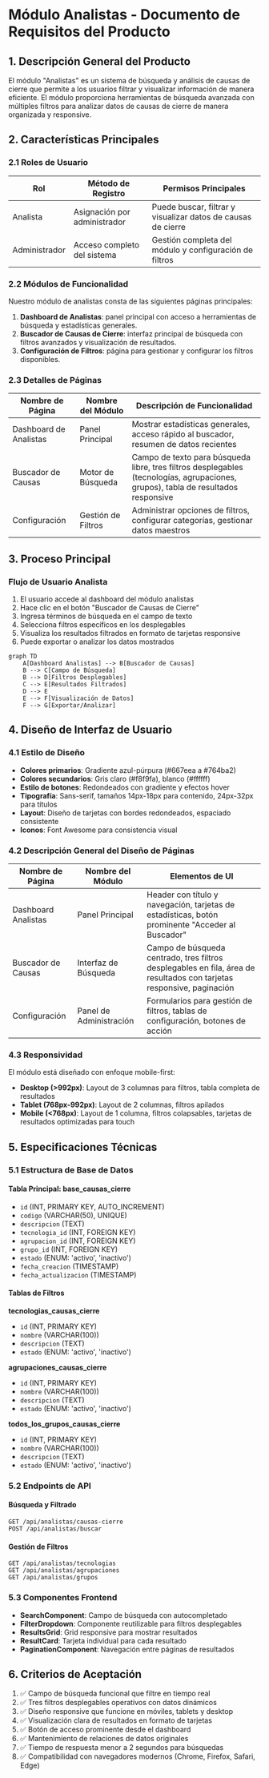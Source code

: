 # Módulo Analistas - Documento de Requisitos del Producto

## 1. Descripción General del Producto

El módulo "Analistas" es un sistema de búsqueda y análisis de causas de cierre que permite a los usuarios filtrar y visualizar información de manera eficiente. El módulo proporciona herramientas de búsqueda avanzada con múltiples filtros para analizar datos de causas de cierre de manera organizada y responsive.

## 2. Características Principales

### 2.1 Roles de Usuario
| Rol | Método de Registro | Permisos Principales |
|-----|-------------------|---------------------|
| Analista | Asignación por administrador | Puede buscar, filtrar y visualizar datos de causas de cierre |
| Administrador | Acceso completo del sistema | Gestión completa del módulo y configuración de filtros |

### 2.2 Módulos de Funcionalidad

Nuestro módulo de analistas consta de las siguientes páginas principales:
1. **Dashboard de Analistas**: panel principal con acceso a herramientas de búsqueda y estadísticas generales.
2. **Buscador de Causas de Cierre**: interfaz principal de búsqueda con filtros avanzados y visualización de resultados.
3. **Configuración de Filtros**: página para gestionar y configurar los filtros disponibles.

### 2.3 Detalles de Páginas

| Nombre de Página | Nombre del Módulo | Descripción de Funcionalidad |
|------------------|-------------------|------------------------------|
| Dashboard de Analistas | Panel Principal | Mostrar estadísticas generales, acceso rápido al buscador, resumen de datos recientes |
| Buscador de Causas | Motor de Búsqueda | Campo de texto para búsqueda libre, tres filtros desplegables (tecnologías, agrupaciones, grupos), tabla de resultados responsive |
| Configuración | Gestión de Filtros | Administrar opciones de filtros, configurar categorías, gestionar datos maestros |

## 3. Proceso Principal

### Flujo de Usuario Analista
1. El usuario accede al dashboard del módulo analistas
2. Hace clic en el botón "Buscador de Causas de Cierre"
3. Ingresa términos de búsqueda en el campo de texto
4. Selecciona filtros específicos en los desplegables
5. Visualiza los resultados filtrados en formato de tarjetas responsive
6. Puede exportar o analizar los datos mostrados

```mermaid
graph TD
    A[Dashboard Analistas] --> B[Buscador de Causas]
    B --> C[Campo de Búsqueda]
    B --> D[Filtros Desplegables]
    C --> E[Resultados Filtrados]
    D --> E
    E --> F[Visualización de Datos]
    F --> G[Exportar/Analizar]
```

## 4. Diseño de Interfaz de Usuario

### 4.1 Estilo de Diseño
- **Colores primarios**: Gradiente azul-púrpura (#667eea a #764ba2)
- **Colores secundarios**: Gris claro (#f8f9fa), blanco (#ffffff)
- **Estilo de botones**: Redondeados con gradiente y efectos hover
- **Tipografía**: Sans-serif, tamaños 14px-18px para contenido, 24px-32px para títulos
- **Layout**: Diseño de tarjetas con bordes redondeados, espaciado consistente
- **Iconos**: Font Awesome para consistencia visual

### 4.2 Descripción General del Diseño de Páginas

| Nombre de Página | Nombre del Módulo | Elementos de UI |
|------------------|-------------------|----------------|
| Dashboard Analistas | Panel Principal | Header con título y navegación, tarjetas de estadísticas, botón prominente "Acceder al Buscador" |
| Buscador de Causas | Interfaz de Búsqueda | Campo de búsqueda centrado, tres filtros desplegables en fila, área de resultados con tarjetas responsive, paginación |
| Configuración | Panel de Administración | Formularios para gestión de filtros, tablas de configuración, botones de acción |

### 4.3 Responsividad

El módulo está diseñado con enfoque mobile-first:
- **Desktop (>992px)**: Layout de 3 columnas para filtros, tabla completa de resultados
- **Tablet (768px-992px)**: Layout de 2 columnas, filtros apilados
- **Mobile (<768px)**: Layout de 1 columna, filtros colapsables, tarjetas de resultados optimizadas para touch

## 5. Especificaciones Técnicas

### 5.1 Estructura de Base de Datos

#### Tabla Principal: base_causas_cierre
- `id` (INT, PRIMARY KEY, AUTO_INCREMENT)
- `codigo` (VARCHAR(50), UNIQUE)
- `descripcion` (TEXT)
- `tecnologia_id` (INT, FOREIGN KEY)
- `agrupacion_id` (INT, FOREIGN KEY)
- `grupo_id` (INT, FOREIGN KEY)
- `estado` (ENUM: 'activo', 'inactivo')
- `fecha_creacion` (TIMESTAMP)
- `fecha_actualizacion` (TIMESTAMP)

#### Tablas de Filtros

**tecnologias_causas_cierre**
- `id` (INT, PRIMARY KEY)
- `nombre` (VARCHAR(100))
- `descripcion` (TEXT)
- `estado` (ENUM: 'activo', 'inactivo')

**agrupaciones_causas_cierre**
- `id` (INT, PRIMARY KEY)
- `nombre` (VARCHAR(100))
- `descripcion` (TEXT)
- `estado` (ENUM: 'activo', 'inactivo')

**todos_los_grupos_causas_cierre**
- `id` (INT, PRIMARY KEY)
- `nombre` (VARCHAR(100))
- `descripcion` (TEXT)
- `estado` (ENUM: 'activo', 'inactivo')

### 5.2 Endpoints de API

#### Búsqueda y Filtrado
```
GET /api/analistas/causas-cierre
POST /api/analistas/buscar
```

#### Gestión de Filtros
```
GET /api/analistas/tecnologias
GET /api/analistas/agrupaciones
GET /api/analistas/grupos
```

### 5.3 Componentes Frontend

- **SearchComponent**: Campo de búsqueda con autocompletado
- **FilterDropdown**: Componente reutilizable para filtros desplegables
- **ResultsGrid**: Grid responsive para mostrar resultados
- **ResultCard**: Tarjeta individual para cada resultado
- **PaginationComponent**: Navegación entre páginas de resultados

## 6. Criterios de Aceptación

1. ✅ Campo de búsqueda funcional que filtre en tiempo real
2. ✅ Tres filtros desplegables operativos con datos dinámicos
3. ✅ Diseño responsive que funcione en móviles, tablets y desktop
4. ✅ Visualización clara de resultados en formato de tarjetas
5. ✅ Botón de acceso prominente desde el dashboard
6. ✅ Mantenimiento de relaciones de datos originales
7. ✅ Tiempo de respuesta menor a 2 segundos para búsquedas
8. ✅ Compatibilidad con navegadores modernos (Chrome, Firefox, Safari, Edge)